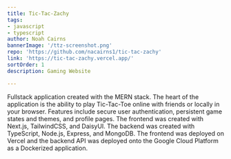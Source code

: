 ```yaml
---
title: Tic-Tac-Zachy
tags:
- javascript
- typescript
author: Noah Cairns
bannerImage: '/ttz-screenshot.png'
repo: 'https://github.com/nacairns1/tic-tac-zachy'
link: 'https://tic-tac-zachy.vercel.app/'
sortOrder: 1
description: Gaming Website

---
```

Fullstack application created with the MERN stack. The heart of the application is the ability to play Tic-Tac-Toe online with friends or locally in your browser. Features include secure user authentication, persistent game states and themes, and profile pages. The frontend was created with Next.js, TailwindCSS, and DaisyUI. The backend was created with TypeScript, Node.js, Express, and MongoDB. The frontend was deployed on Vercel and the backend API was deployed onto the Google Cloud Platform as a Dockerized application.